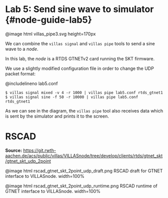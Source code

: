 # Lab 5: Send sine wave to simulator  {#node-guide-lab5}

@image html villas_pipe3.svg height=170px

We can combine the `villas signal` and  `villas pipe` tools to send a sine wave to a _node_.

In this lab, the _node_ is a RTDS GTNETv2 card running the SKT firmware.

We use a slightly modified configuration file in order to change the UDP packet format:

@includelineno lab5.conf

```
$ villas signal mixed -v 4 -r 1000 | villas pipe lab5.conf rtds_gtnet1
$ villas signal sine -f 50 -r 10000 | villas pipe lab5.conf rtds_gtnet1
```

As we can see in the diagram, the `villas pipe` tool also receives data which is sent by the simulator and prints it to the screen.

# RSCAD

**Source:** <https://git.rwth-aachen.de/acs/public/villas/VILLASnode/tree/develop/clients/rtds/gtnet_skt/gtnet_skt_udp_2point>

@image html rscad_gtnet_skt_2point_udp_draft.png RSCAD draft for GTNET interface to VILLASnode. width=100%

@image html rscad_gtnet_skt_2point_udp_runtime.png RSCAD runtime of GTNET interface to VILLASnode. width=100%
